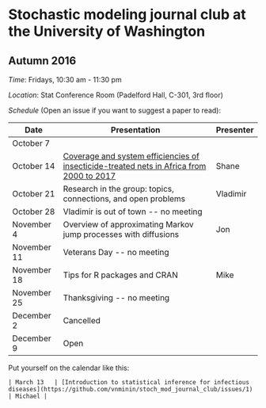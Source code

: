 # Stochastic modeling journal club at the University of Washington

## Autumn 2016

*Time*: Fridays, 10:30 am - 11:30 pm

*Location*: Stat Conference Room (Padelford Hall, C-301, 3rd floor)

*Schedule* (Open an issue if you want to suggest a paper to read):

| Date | Presentation | Presenter |
|------|--------------|-----------|
| October 7 |  |  |
| October 14 | [Coverage and system efficiencies of insecticide-treated nets in Africa from 2000 to 2017](https://elifesciences.org/content/4/e09672) |Shane |
| October 21 |Research in the group: topics, connections, and open problems |Vladimir |
| October 28 |Vladimir is out of town -- no meeting | |
| November 4 |Overview of approximating Markov jump processes with diffusions |Jon |
| November 11 | Veterans Day -- no meeting | |
| November 18 | Tips for R packages and CRAN | Mike |
| November 25 | Thanksgiving -- no meeting | |
| December 2 | Cancelled | |
| December 9 | Open | |

Put yourself on the calendar like this:
```
| March 13   | [Introduction to statistical inference for infectious diseases](https://github.com/vnminin/stoch_mod_journal_club/issues/1) | Michael |
```

